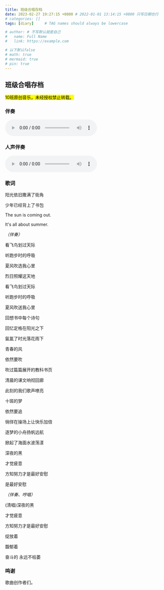 ```yaml
---
title: 班级合唱存档
date: 2023-02-27 19:27:15 +0800 # 2022-01-01 13:14:15 +0800 只写日期也行；不写秒也行；这样也行 2022-03-09T00:55:42+08:00
# categories: []
tags: [diary]     # TAG names should always be lowercase

# author: # 不写默认就是自己
#   name: Full Name
#   link: https://example.com

# 以下默认false
# math: true
# mermaid: true
# pin: true
---
```


## 班级合唱存档

<mark>10班原创音乐，未经授权禁止转载。</mark>

### 伴奏

<audio controls src="/blog/assets/media/20230227-1-1.mp3"></audio>

### 人声伴奏

<audio controls src="/blog/assets/media/20230227-1-2.mp3"></audio>

### 歌词

阳光依旧撒满了街角

少年已经背上了书包

The sun is coming out.

It's all about summer.

*（伴奏）*

看飞鸟划过天际

听跑步时的呼吸

夏风吹选我心里

烈日照耀这天地

看飞鸟划过天际

听跑步时的呼吸

夏风吹送我心里

回想书中每个诗句

回忆定格在阳光之下

氤氲了时光落花雨下

青春的风

依然要吹

吹过篇篇展开的教科书页

清晨的课文响彻回廊

此刻的我们歌声嘹亮

十斑的梦

依然要追

徜徉在操场上让快乐加倍

逐梦的小舟扬帆远航

掀起了海面水波荡漾

深夜的黑

才觉疲意

方知努力才是最好安慰

是最好安慰

*（伴奏、哼唱）*

(清唱)深夜的黑

才觉疲意

方知努力才是最好安慰

绽放着

馥郁着

奋斗的 永远不枯萎

### 鸣谢

歌曲创作者们。

